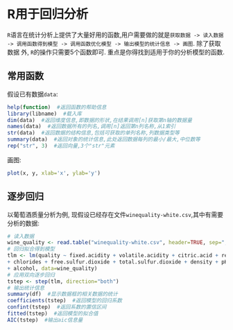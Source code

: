 # R用于回归分析

`R`语言在统计分析上提供了大量好用的函数,用户需要做的就是`获取数据 -> 读入数据 ->
调用函数得到模型 -> 调用函数优化模型 -> 输出模型的统计信息 -> 画图`. 除了获取数据
外, `R`的操作只需要5个函数即可. 重点是你得找到适用于你的分析模型的函数.

## 常用函数

假设已有数据`data`:
```R
help(function)  #返回函数的帮助信息
library(libname)  #载入库
dim(data)  #返回维度信息,即数据的形状,在结果调用[n]获取第n轴的数据量
names(data)  #返回数据所有的列名,调用[n]返回第n列名称,从1索引
str(data)  #返回数据的结构信息,包括可获取的单列名称,列数据类型等
summary(data)  #返回对象的统计信息,此处返回数据每列的最小/最大,中位数等
rep("str", 3)  #返回向量,3个"str"元素
```

画图:
```R
plot(x, y, xlab='x', ylab='y') 
```

## 逐步回归

以葡萄酒质量分析为例, 现假设已经存在文件`winequality-white.csv`,其中有需要分析的数据:

```R
# 读入数据
wine_quality <- read.table("winequality-white.csv", header=TRUE, sep=";")
# 回归拟合得到模型
tlm <- lm(quality ~ fixed.acidity + volatile.acidity + citric.acid + residual.sugar 
+ chlorides + free.sulfur.dioxide + total.sulfur.dioxide + density + pH + sulphates 
+ alcohol, data=wine_quality)
# 应用双向逐步回归
tstep <- step(tlm, direction="both")
# 输出统计信息
summary(df)  #显示数据框的相关数据的统计
coefficients(tstep)  #返回模型的回归系数
confint(tstep)  #返回系数的置信区间
fitted(tstep)  #返回模型的拟合值
AIC(tstep)  #输出aic信息量
```
